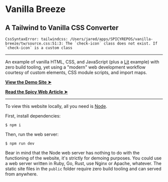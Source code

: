 # Vanilla Breeze

## A Tailwind to Vanilla CSS Converter

```
CssSyntaxError: tailwindcss: /Users/jared/apps/SPICYREPOS/vanilla-breeze/tw/source.css:51:3: The `check-icon` class does not exist. If `check-icon` is a custom class
```


----

An example of vanilla HTML, CSS, and JavaScript (plus a [Lit](https://lit.dev) example) with zero build tooling, yet using a "modern" web development workflow courtesy of custom elements, CSS module scripts, and import maps.

**[View the Demo Site ➤](https://buildless-static.onrender.com)**

**[Read the Spicy Web Article ➤](https://www.spicyweb.dev/buildless-modern-development-workflows-are-this-close-to-a-reality/)**

----

To view this website locally, all you need is [Node](https://nodejs.org/en/).

First, install dependencies:

```shell
$ npm i
```

Then, run the web server:

```shell
$ npm run dev
```

Bear in mind that the Node web server has nothing to do with the functioning of the website, it's strictly for demoing purposes. You could use a web server written in Ruby, Go, Rust, use Nginx or Apache, whatever. The static site files in the `public` folder require zero build tooling and can served from anywhere.
